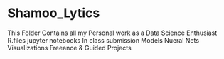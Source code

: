 # Shamoo_Lytics
This Folder Contains all my Personal work as a Data Science Enthusiast
R.files
jupyter notebooks
In class submission
Models
Nueral Nets
Visualizations
Freeance &
Guided Projects 
